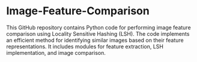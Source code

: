 # Image-Feature-Comparison
This GitHub repository contains Python code for performing image feature comparison using Locality Sensitive Hashing (LSH). The code implements an efficient method for identifying similar images based on their feature representations. It includes modules for feature extraction, LSH implementation, and image comparison.
